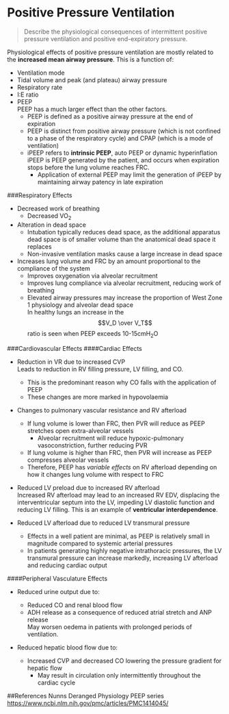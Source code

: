 # Positive Pressure Ventilation
> Describe the physiological consequences of intermittent positive pressure ventilation and positive end-expiratory pressure.

Physiological effects of positive pressure ventilation are mostly related to the **increased mean airway pressure**. This is a function of:
* Ventilation mode
* Tidal volume and peak (and plateau) airway pressure
* Respiratory rate
* I:E ratio
* PEEP  
PEEP has a much larger effect than the other factors.
    * PEEP is defined as a positive airway pressure at the end of expiration
    * PEEP is distinct from positive airway pressure (which is not confined to a phase of the respiratory cycle) and CPAP (which is a mode of ventilation)
    * iPEEP refers to **intrinsic PEEP**, auto PEEP or dynamic hyperinflation  
    iPEEP is PEEP generated by the patient, and occurs when expiration stops before the lung volume reaches FRC.
        * Application of external PEEP may limit the generation of iPEEP by maintaining airway patency in late expiration


###Respiratory Effects
* Decreased work of breathing
    * Decreased VO<sub>2</sub>
* Alteration in dead space  
    * Intubation typically reduces dead space, as the additional apparatus dead space is of smaller volume than the anatomical dead space it replaces
    * Non-invasive ventilation masks cause a large increase in dead space
* Increases lung volume and FRC by an amount proportional to the compliance of the system
    * Improves oxygenation via alveolar recruitment
    * Improves lung compliance via alveolar recruitment, reducing work of breathing
    * Elevated airway pressures may increase the proportion of West Zone 1 physiology and alveolar dead space  
    In healthy lungs an increase in the $$V_D \over V_T$$ ratio is seen when PEEP exceeds 10-15cmH<sub>2</sub>O

###Cardiovascular Effects
####Cardiac Effects
* Reduction in VR due to increased CVP  
Leads to reduction in RV filling pressure, LV filling, and CO.
    * This is the predominant reason why CO falls with the application of PEEP
    * These changes are more marked in hypovolaemia


* Changes to pulmonary vascular resistance and RV afterload
    * If lung volume is lower than FRC, then PVR will reduce as PEEP stretches open extra-alveolar vessels
        * Alveolar recruitment will reduce hypoxic-pulmonary vasoconstriction, further reducing PVR
    * If lung volume is higher than FRC, then PVR will increase as PEEP compresses alveolar vessels
    * Therefore, PEEP has *variable effects* on RV afterload depending on how it changes lung volume with respect to FRC


* Reduced LV preload due to increased RV afterload  
Increased RV afterload may lead to an increased RV EDV, displacing the interventricular septum into the LV, impeding LV diastolic function and reducing LV filling. This is an example of **ventricular interdependence**.


* Reduced LV afterload due to reduced LV transmural pressure  
    * Effects in a well patient are minimal, as PEEP is relatively small in magnitude compared to systemic arterial pressures
    * In patients generating highly negative intrathoracic pressures, the LV transmural pressure can increase markedly, increasing LV afterload and reducing cardiac output

####Peripheral Vasculature Effects
* Reduced urine output due to:
    * Reduced CO and renal blood flow
    * ADH release as a consequence of reduced atrial stretch and ANP release  
    May worsen oedema in patients with prolonged periods of ventilation.


* Reduced hepatic blood flow due to:
    * Increased CVP and decreased CO lowering the pressure gradient for hepatic flow
        * May result in circulation only intermittently throughout the cardiac cycle


##References
Nunns
Deranged Physiology PEEP series
https://www.ncbi.nlm.nih.gov/pmc/articles/PMC1414045/